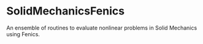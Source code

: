 # SolidMechanicsFenics
An ensemble of routines to evaluate nonlinear problems in Solid Mechanics using Fenics.
